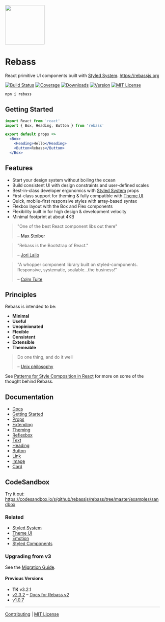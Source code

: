 
<img src='https://rebassjs.org/logo.svg' width='128' height='128' />

# Rebass

React primitive UI components built with [Styled System][].
https://rebassjs.org

[![Build Status][badge]][travis]
[![Coverage][coverage-badge]][coverage]
[![Downloads][downloads-badge]][npm]
[![Version][version-badge]][npm]
[![MIT License][license-badge]](LICENSE.md)

[badge]: https://flat.badgen.net/travis/rebassjs/rebass/master
[travis]: https://travis-ci.org/rebassjs/rebass
[coverage-badge]: https://flat.badgen.net/codecov/c/github/rebassjs/rebass
[coverage]: https://codecov.io/github/rebassjs/rebass

[downloads-badge]: https://flat.badgen.net/npm/dw/rebass
[version-badge]: https://flat.badgen.net/npm/v/rebass
[license-badge]: https://flat.badgen.net/badge/license/MIT/blue
[npm]: https://npmjs.com/package/rebass

```sh
npm i rebass
```

## Getting Started

```jsx
import React from 'react'
import { Box, Heading, Button } from 'rebass'

export default props =>
  <Box>
    <Heading>Hello</Heading>
    <Button>Rebass</Button>
  </Box>
```
## Features

- Start your design system without boiling the ocean
- Build consistent UI with design constraints and user-defined scales
- Best-in-class developer ergonomics with [Styled System][] props
- First-class support for theming &
  fully compatible with [Theme UI][]
- Quick, mobile-first responsive styles with array-based syntax
- Flexbox layout with the Box and Flex components
- Flexibility built in for high design & development velocity
- Minimal footprint at about 4KB


[reflexbox]: https://rebassjs.org/reflexbox

> "One of the best React component libs out there"
>
> – [Max Stoiber](https://twitter.com/mxstbr/status/882657561111080960)

> "Rebass is the Bootstrap of React."
>
> – [Jori Lallo](https://twitter.com/jorilallo/status/882990343225868289)

> "A whopper component library built on styled-components. Responsive, systematic, scalable...the business!"
>
> – [Colm Tuite](https://twitter.com/colmtuite/status/882715087936606210)

## Principles

Rebass is intended to be:

- **Minimal**
- **Useful**
- **Unopinionated**
- **Flexible**
- **Consistent**
- **Extensible**
- **Themeable**

> Do one thing, and do it well
>
> – [Unix philosophy](https://en.wikipedia.org/wiki/Unix_philosophy#Do_One_Thing_and_Do_It_Well)

See [Patterns for Style Composition in React](http://jxnblk.com/writing/posts/patterns-for-style-composition-in-react/)
for more on some of the thought behind Rebass.

## Documentation

- [Docs](https://rebassjs.org)
- [Getting Started](https://rebassjs.org/getting-started)
- [Props](https://rebassjs.org/props)
- [Extending](https://rebassjs.org/extending)
- [Theming](https://rebassjs.org/theming)
- [Reflexbox](https://rebassjs.org/reflexbox)
- [Text](https://rebassjs.org/Text)
- [Heading](https://rebassjs.org/Heading)
- [Button](https://rebassjs.org/Button)
- [Link](https://rebassjs.org/Link)
- [Image](https://rebassjs.org/Image)
- [Card](https://rebassjs.org/Card)

## CodeSandbox

Try it out:
https://codesandbox.io/s/github/rebassjs/rebass/tree/master/examples/sandbox


### Related

- [Styled System][]
- [Theme UI][]
- [Emotion][]
- [Styled Components][]

[styled system]: https://styled-system.com
[styled components]: https://github.com/styled-components/styled-components
[emotion]: https://github.com/emotion-js/emotion
[theme ui]: https://theme-ui.com

### Upgrading from v3

See the [Migration Guide](https://rebassjs.org/migrating/).

#### Previous Versions

- **TK** v3.2.1
- [v2.3.2](https://github.com/rebassjs/rebass/tree/v2) – [Docs for Rebass v2](https://rebass-v2.now.sh)
- [v1.0.7](https://github.com/rebassjs/rebass/tree/v1.0.7)

---

[Contributing](CONTRIBUTING.md) | [MIT License](LICENSE.md)

